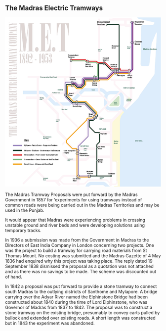 
## The Madras Electric Tramways

![Test Image](posts/images/the-madras-tramway-network.webp)


The Madras Tramway Proposals were put forward by the Madras Government in 1857 for ‘experiments for using tramways instead of common roads were being carried out in the Madras Territories and may be used in the Punjab.

It would appear that Madras were experiencing problems in crossing unstable ground and river beds and were developing solutions using temporary tracks.

In 1936 a submission was made from the Government in Madras to the Directors of East India Company in London concerning two projects. One was the project to build a tramway for carrying road materials from St Thomas Mount. No costing was submitted and the Madras Gazette of 4 May 1836 had enquired why this project was taking place. The reply dated 19 September 1838 dismissed the proposal as a quotation was not attached and as there was no savings to be made. The scheme was discounted out of hand.

In 1842 a proposal was put forward to provide a stone tramway to connect south Madras to the outlying districts of Santhome and Mylapore. A bridge carrying over the Adyar River named the Elphinstone Bridge had been constructed about 1840 during the time of Lord Elphinstone, who was Governor of Madras from 1837 to 1842. The proposal was to construct a stone tramway on the existing bridge, presumably to convey carts pulled by bullock and extended over existing roads. A short length was constructed but in 1843 the experiment was abandoned.